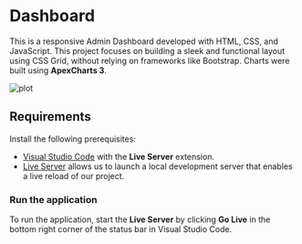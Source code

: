 # Dashboard
This is a responsive Admin Dashboard developed with HTML, CSS, and JavaScript. This project focuses on building a sleek and functional layout using CSS Grid, without relying on frameworks like Bootstrap.
Charts were built using **ApexCharts 3**.

![plot](https://github.com/BobsProgrammingAcademy/responsive-sales-dashboard/blob/master/images/large.png?raw=true)

## Requirements
Install the following prerequisites:
- [Visual Studio Code](https://code.visualstudio.com/download) with the **Live Server** extension.
- [Live Server](https://marketplace.visualstudio.com/items?itemName=ritwickdey.LiveServer) allows us to launch a local development server that enables a live reload of our project.

### Run the application

To run the application, start the **Live Server** by clicking **Go Live** in the bottom right corner of the status bar in Visual Studio Code.

